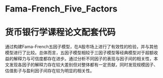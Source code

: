 # Fama-French_Five_Factors
# 货币银行学课程论文配套代码
通过构建Fama-French五因子模型，在A股市场上进行了有效性的检验，并与其他模型进行了比较。总体而言，五因子模型相较于三因子模型等经典模型对于超额收益的解释力与可信度都存在进步。通过分析不同因子的表现与因子间的相关性，本文发现各因子的解释力存在较大差别但对整体都有一定贡献，同时发现规模因子、估值影子与盈利因子间存在较为明显的相关性。
